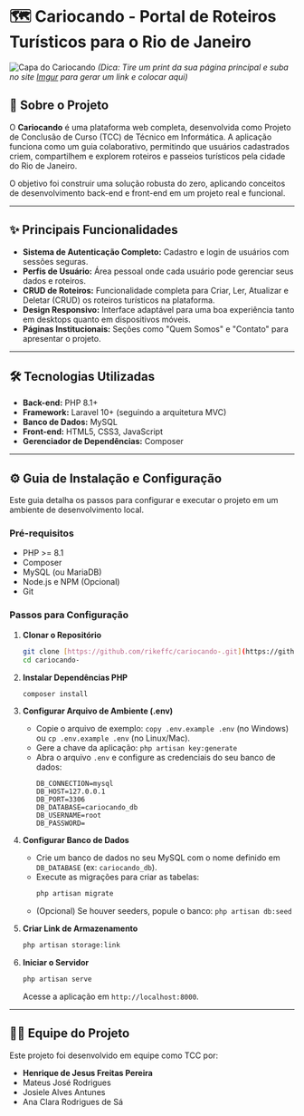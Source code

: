 # 🗺️ Cariocando - Portal de Roteiros Turísticos para o Rio de Janeiro

![Capa do Cariocando](https://i.imgur.com/link-para-uma-imagem-do-seu-projeto.png)
*(Dica: Tire um print da sua página principal e suba no site [Imgur](https://imgur.com/upload) para gerar um link e colocar aqui)*

## 🎯 Sobre o Projeto

O **Cariocando** é uma plataforma web completa, desenvolvida como Projeto de Conclusão de Curso (TCC) de Técnico em Informática. A aplicação funciona como um guia colaborativo, permitindo que usuários cadastrados criem, compartilhem e explorem roteiros e passeios turísticos pela cidade do Rio de Janeiro.

O objetivo foi construir uma solução robusta do zero, aplicando conceitos de desenvolvimento back-end e front-end em um projeto real e funcional.

---

## ✨ Principais Funcionalidades

* **Sistema de Autenticação Completo:** Cadastro e login de usuários com sessões seguras.
* **Perfis de Usuário:** Área pessoal onde cada usuário pode gerenciar seus dados e roteiros.
* **CRUD de Roteiros:** Funcionalidade completa para Criar, Ler, Atualizar e Deletar (CRUD) os roteiros turísticos na plataforma.
* **Design Responsivo:** Interface adaptável para uma boa experiência tanto em desktops quanto em dispositivos móveis.
* **Páginas Institucionais:** Seções como "Quem Somos" e "Contato" para apresentar o projeto.

---

## 🛠️ Tecnologias Utilizadas

* **Back-end:** PHP 8.1+
* **Framework:** Laravel 10+ (seguindo a arquitetura MVC)
* **Banco de Dados:** MySQL
* **Front-end:** HTML5, CSS3, JavaScript
* **Gerenciador de Dependências:** Composer

---

## ⚙️ Guia de Instalação e Configuração

Este guia detalha os passos para configurar e executar o projeto em um ambiente de desenvolvimento local.

### **Pré-requisitos**
* PHP >= 8.1
* Composer
* MySQL (ou MariaDB)
* Node.js e NPM (Opcional)
* Git

### **Passos para Configuração**

1.  **Clonar o Repositório**
    ```bash
    git clone [https://github.com/rikeffc/cariocando-.git](https://github.com/rikeffc/cariocando-.git)
    cd cariocando-
    ```

2.  **Instalar Dependências PHP**
    ```bash
    composer install
    ```

3.  **Configurar Arquivo de Ambiente (.env)**
    * Copie o arquivo de exemplo: `copy .env.example .env` (no Windows) ou `cp .env.example .env` (no Linux/Mac).
    * Gere a chave da aplicação: `php artisan key:generate`
    * Abra o arquivo `.env` e configure as credenciais do seu banco de dados:
        ```env
        DB_CONNECTION=mysql
        DB_HOST=127.0.0.1
        DB_PORT=3306
        DB_DATABASE=cariocando_db
        DB_USERNAME=root
        DB_PASSWORD=
        ```

4.  **Configurar Banco de Dados**
    * Crie um banco de dados no seu MySQL com o nome definido em `DB_DATABASE` (ex: `cariocando_db`).
    * Execute as migrações para criar as tabelas:
        ```bash
        php artisan migrate
        ```
    * (Opcional) Se houver seeders, popule o banco: `php artisan db:seed`

5.  **Criar Link de Armazenamento**
    ```bash
    php artisan storage:link
    ```

6.  **Iniciar o Servidor**
    ```bash
    php artisan serve
    ```
    Acesse a aplicação em `http://localhost:8000`.

---

## 👨‍💻 Equipe do Projeto

Este projeto foi desenvolvido em equipe como TCC por:

* **Henrique de Jesus Freitas Pereira**
* Mateus José Rodrigues
* Josiele Alves Antunes
* Ana Clara Rodrigues de Sá

